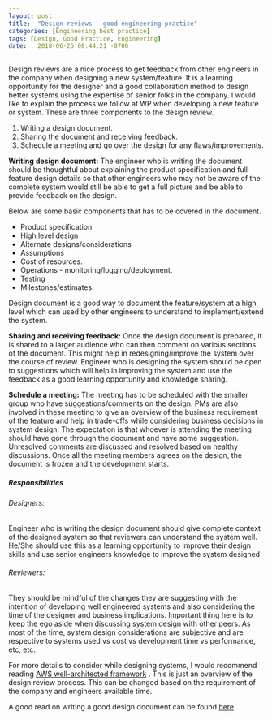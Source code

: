 ```yaml
---
layout: post
title:  "Design reviews - good engineering practice"
categories: [Engineering best practice]
tags: [Design, Good Practice, Engineering]
date:   2018-06-25 08:44:21 -0700
---
```


Design reviews are a nice process to get feedback from other engineers in the company when designing a new system/feature. It is a learning opportunity for the designer and a good collaboration method to design better systems using the expertise of senior folks in the company. I would like to explain the process we follow at WP when developing a new feature or system. These are three components to the design review.  

1. Writing a design document.   
2. Sharing the document and receiving feedback.  
3. Schedule a meeting and go over the design for any flaws/improvements.  

**Writing design document:** 
The engineer who is writing the document should be thoughtful about explaining the product specification and full feature design details so that other engineers who may not be aware of the complete system would still be able to get a full picture and be able to provide feedback on the design.

Below are some basic components that has to be covered in the document.
- Product specification
- High level design
- Alternate designs/considerations
- Assumptions
- Cost of resources.
- Operations - monitoring/logging/deployment.
- Testing
- Milestones/estimates.  

Design document is a good way to document the feature/system at a high level which can used by other engineers to understand to implement/extend the system.

**Sharing and receiving feedback:**
Once the design document is prepared, it is shared to a larger audience who can then comment on various sections of the document. This might help in redesigning/improve the system over the course of review. Engineer who is designing the system should be open to suggestions which will help in improving the system and use the feedback as a good learning opportunity and knowledge sharing.

**Schedule a meeting:**
The meeting has to be scheduled with the smaller group who have suggestions/comments on the design. PMs are also involved in these meeting to give an overview of the business requirement of the feature and help in trade-offs while considering business decisions in system design. The expectation is that whoever is attending the meeting should have gone through the document and have some suggestion. Unresolved comments are discussed and resolved based on healthy discussions. Once all the meeting members agrees on the design, the document is frozen and the development starts.


##### Responsibilities  
###### Designers:
Engineer who is writing the design document should give complete context of the designed system so that reviewers can understand the system well. He/She should use this as a learning opportunity to improve their design skills and use senior engineers knowledge to improve the system designed.

###### Reviewers:
They should be mindful of the changes they are suggesting with the intention of developing well engineered systems and also considering the time of the designer and business implications. Important thing here is to keep the ego aside when discussing system design with other peers. As most of the time, system design considerations are subjective and are respective to systems used vs cost vs development time vs performance, etc, etc.

For more details to consider while designing systems, I would recommend reading [AWS well-architected framework](https://d0.awsstatic.com/whitepapers/architecture/AWS_Well-Architected_Framework.pdf) . This is just an overview of the design review process. This can be changed based on the requirement of the company and engineers available time.

A good read on writing a good design document can be found [here](https://medium.freecodecamp.org/how-to-write-a-good-software-design-document-66fcf019569c)


